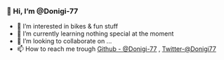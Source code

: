 ### 👋 Hi, I’m @Donigi-77

- 👀 I’m interested in bikes & fun stuff
- 🌱 I’m currently learning nothing special at the moment
- 💞️ I’m looking to collaborate on ...
- 📫 How to reach me trough  [Github - @Donigi-77](https://github.com/Donigi-77) ,  [Twitter-@Donigi77](https://twitter.com/@Donigi77)

<img srce="https://github-readme-stats.vercel.app/api?username=Donigi-77&&show_icons=true&title_color=ffffff&icon_color=bb2acf&text_color=daf7dc&bg_color=151515">

<!---
Donigi-77/Donigi-77 is a ✨ special ✨ repository because its `README.md` (this file) appears on your GitHub profile.
You can click the Preview link to take a look at your changes.
--->

